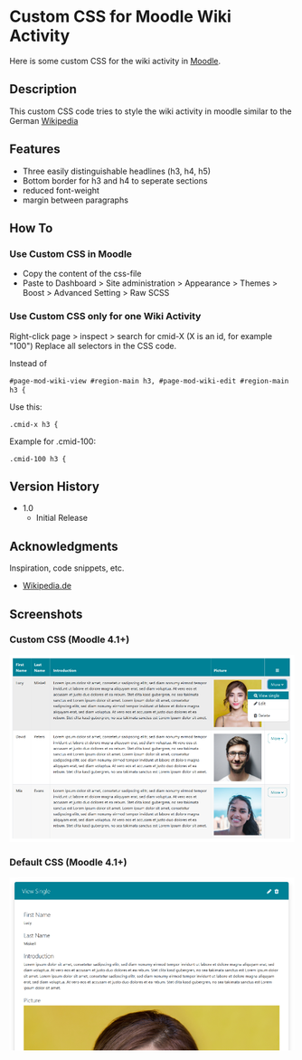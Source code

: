 # Custom CSS for Moodle Wiki Activity

Here is some custom CSS for the wiki activity in [Moodle](https://moodle.org/).

## Description

This custom CSS code tries to style the wiki activity in moodle similar to the German [Wikipedia](https://de.wikipedia.org/wiki/Wikipedia)

## Features
* Three easily distinguishable headlines (h3, h4, h5)
* Bottom border for h3 and h4 to seperate sections
* reduced font-weight
* margin between paragraphs

## How To

### Use Custom CSS in Moodle
* Copy the content of the css-file
* Paste to Dashboard > Site administration > Appearance > Themes > Boost > Advanced Setting > Raw SCSS

### Use Custom CSS only for one Wiki Activity

Right-click page > inspect > search for cmid-X (X is an id, for example "100")
Replace all selectors in the CSS code.

Instead of
```
#page-mod-wiki-view #region-main h3, #page-mod-wiki-edit #region-main h3 {
```
Use this:
```
.cmid-x h3 {
```
Example for .cmid-100:
```
.cmid-100 h3 {
```

## Version History

* 1.0
    * Initial Release

## Acknowledgments

Inspiration, code snippets, etc.
* [Wikipedia.de](https://de.wikipedia.org/)

## Screenshots

### Custom CSS (Moodle 4.1+)
![image](https://github.com/margomius/moodle-database-generator/blob/main/Screenshots/05_List_View.PNG?raw=true)

### Default CSS (Moodle 4.1+)
![image](https://github.com/margomius/moodle-database-generator/blob/main/Screenshots/06_Single_View.PNG?raw=true)
